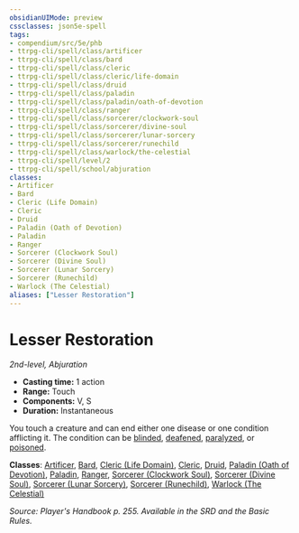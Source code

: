 ```yaml
---
obsidianUIMode: preview
cssclasses: json5e-spell
tags:
- compendium/src/5e/phb
- ttrpg-cli/spell/class/artificer
- ttrpg-cli/spell/class/bard
- ttrpg-cli/spell/class/cleric
- ttrpg-cli/spell/class/cleric/life-domain
- ttrpg-cli/spell/class/druid
- ttrpg-cli/spell/class/paladin
- ttrpg-cli/spell/class/paladin/oath-of-devotion
- ttrpg-cli/spell/class/ranger
- ttrpg-cli/spell/class/sorcerer/clockwork-soul
- ttrpg-cli/spell/class/sorcerer/divine-soul
- ttrpg-cli/spell/class/sorcerer/lunar-sorcery
- ttrpg-cli/spell/class/sorcerer/runechild
- ttrpg-cli/spell/class/warlock/the-celestial
- ttrpg-cli/spell/level/2
- ttrpg-cli/spell/school/abjuration
classes:
- Artificer
- Bard
- Cleric (Life Domain)
- Cleric
- Druid
- Paladin (Oath of Devotion)
- Paladin
- Ranger
- Sorcerer (Clockwork Soul)
- Sorcerer (Divine Soul)
- Sorcerer (Lunar Sorcery)
- Sorcerer (Runechild)
- Warlock (The Celestial)
aliases: ["Lesser Restoration"]
---
```

# Lesser Restoration
*2nd-level, Abjuration*  

- **Casting time:** 1 action
- **Range:** Touch
- **Components:** V, S
- **Duration:** Instantaneous

You touch a creature and can end either one disease or one condition afflicting it. The condition can be [blinded](/3-Mechanics/CLI/rules/conditions.md#blinded), [deafened](/3-Mechanics/CLI/rules/conditions.md#deafened), [paralyzed](/3-Mechanics/CLI/rules/conditions.md#paralyzed), or [poisoned](/3-Mechanics/CLI/rules/conditions.md#poisoned).

**Classes**: [Artificer](/3-Mechanics/CLI/classes/artificer-tce.md), [Bard](/3-Mechanics/CLI/classes/bard.md), [Cleric (Life Domain)](/3-Mechanics/CLI/classes/cleric-life-domain.md), [Cleric](/3-Mechanics/CLI/classes/cleric.md), [Druid](/3-Mechanics/CLI/classes/druid.md), [Paladin (Oath of Devotion)](/3-Mechanics/CLI/classes/paladin-oath-of-devotion.md), [Paladin](/3-Mechanics/CLI/classes/paladin.md), [Ranger](/3-Mechanics/CLI/classes/ranger.md), [Sorcerer (Clockwork Soul)](/3-Mechanics/CLI/classes/sorcerer-clockwork-soul-tce.md), [Sorcerer (Divine Soul)](/3-Mechanics/CLI/classes/sorcerer-divine-soul-xge.md), [Sorcerer (Lunar Sorcery)](/3-Mechanics/CLI/classes/sorcerer-lunar-sorcery-dsotdq.md), [Sorcerer (Runechild)](/3-Mechanics/CLI/classes/sorcerer-runechild-tdcsr.md), [Warlock (The Celestial)](/3-Mechanics/CLI/classes/warlock-the-celestial-xge.md)

*Source: Player's Handbook p. 255. Available in the SRD and the Basic Rules.*